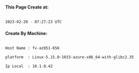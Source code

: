 
   
#### This Page Create at:

```bash

2023-02-20 - 07:27:23 UTC

```

#### Create By Machine:

```bash

Host Name : fv-az851-656

platform  : Linux-5.15.0-1033-azure-x86_64-with-glibc2.35

Ip Local  : 10.1.0.42

```

